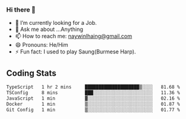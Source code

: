 ### Hi there 👋

- 🔭 I’m currently looking for a Job.
- 💬 Ask me about ...Anything
- 📫 How to reach me: naywinlhaing@gmail.com
- 😄 Pronouns: He/Him
- ⚡ Fun fact: I used to play Saung(Burmese Harp).


## Coding Stats
<!--START_SECTION:waka-->

```txt
TypeScript   1 hr 2 mins     ████████████████████▒░░░░   81.68 %
TSConfig     8 mins          ███░░░░░░░░░░░░░░░░░░░░░░   11.36 %
JavaScript   1 min           ▓░░░░░░░░░░░░░░░░░░░░░░░░   02.16 %
Docker       1 min           ▒░░░░░░░░░░░░░░░░░░░░░░░░   01.87 %
Git Config   1 min           ▒░░░░░░░░░░░░░░░░░░░░░░░░   01.77 %
```

<!--END_SECTION:waka-->
